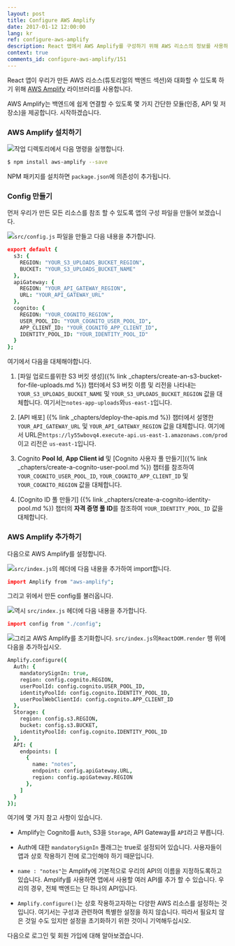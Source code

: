 ```yaml
---
layout: post
title: Configure AWS Amplify
date: 2017-01-12 12:00:00
lang: kr 
ref: configure-aws-amplify
description: React 앱에서 AWS Amplify를 구성하기 위해 AWS 리소스의 정보를 사용하려고합니다. 앱을 처음 로드 할 때 Amplify.configure() 메소드를 호출합니다. 
context: true
comments_id: configure-aws-amplify/151
---
```


React 앱이 우리가 만든 AWS 리소스(튜토리얼의 백엔드 섹션)와 대화할 수 있도록 하기 위해 [AWS Amplify](https://github.com/aws/aws-amplify) 라이브러리를 사용합니다. 

AWS Amplify는 백엔드에 쉽게 연결할 수 있도록 몇 가지 간단한 모듈(인증, API 및 저장소)을 제공합니다. 시작하겠습니다.

### AWS Amplify 설치하기

<img class="code-marker" src="/assets/s.png" />작업 디렉토리에서 다음 명령을 실행합니다.

``` bash
$ npm install aws-amplify --save
```

NPM 패키지를 설치하면 `package.json`에 의존성이 추가됩니다.

### Config 만들기

먼저 우리가 만든 모든 리소스를 참조 할 수 있도록 앱의 구성 파일을 만들어 보겠습니다.

<img class="code-marker" src="/assets/s.png" />`src/config.js` 파일을 만들고 다음 내용을 추가합니다. 

``` coffee
export default {
  s3: {
    REGION: "YOUR_S3_UPLOADS_BUCKET_REGION",
    BUCKET: "YOUR_S3_UPLOADS_BUCKET_NAME"
  },
  apiGateway: {
    REGION: "YOUR_API_GATEWAY_REGION",
    URL: "YOUR_API_GATEWAY_URL"
  },
  cognito: {
    REGION: "YOUR_COGNITO_REGION",
    USER_POOL_ID: "YOUR_COGNITO_USER_POOL_ID",
    APP_CLIENT_ID: "YOUR_COGNITO_APP_CLIENT_ID",
    IDENTITY_POOL_ID: "YOUR_IDENTITY_POOL_ID"
  }
};
```
여기에서 다음을 대체해야합니다.

1. [파일 업로드를위한 S3 버킷 생성]({% link _chapters/create-an-s3-bucket-for-file-uploads.md %}) 챕터에서 S3 버킷 이름 및 리전을 나타내는 `YOUR_S3_UPLOADS_BUCKET_NAME` 및 `YOUR_S3_UPLOADS_BUCKET_REGION` 값을 대체합니다. 여기서는`notes-app-uploads`와`us-east-1`입니다.

2. [API 배포] ({% link _chapters/deploy-the-apis.md %}) 챕터에서 설명한 `YOUR_API_GATEWAY_URL` 및 `YOUR_API_GATEWAY_REGION` 값을 대체합니다. 여기에서 URL은`https://ly55wbovq4.execute-api.us-east-1.amazonaws.com/prod`이고 리전은 `us-east-1`입니다.

3. Cognito **Pool Id**, **App Client id** 및 [Cognito 사용자 풀 만들기]({% link _chapters/create-a-cognito-user-pool.md %}) 챕터를 참조하여 `YOUR_COGNITO_USER_POOL_ID`, `YOUR_COGNITO_APP_CLIENT_ID` 및 `YOUR_COGNITO_REGION` 값을 대체합니다.

4. [Cognito ID 풀 만들기] ({% link _chapters/create-a-cognito-identity-pool.md %}) 챕터의 **자격 증명 풀 ID**를 참조하여 `YOUR_IDENTITY_POOL_ID` 값을 대체합니다.

### AWS Amplify 추가하기

다음으로 AWS Amplify를 설정합니다.

<img class="code-marker" src="/assets/s.png" />`src/index.js`의 헤더에 다음 내용을 추가하여 import합니다.

``` coffee
import Amplify from "aws-amplify";
```

그리고 위에서 만든 config를 불러옵니다.

<img class="code-marker" src="/assets/s.png" />역시 `src/index.js` 헤더에 다음 내용을 추가합니다.

``` coffee
import config from "./config";
```

<img class="code-marker" src="/assets/s.png" />그리고 AWS Amplify를 초기화합니다. `src/index.js`의`ReactDOM.render` 행 위에 다음을 추가하십시오.

``` coffee
Amplify.configure({
  Auth: {
    mandatorySignIn: true,
    region: config.cognito.REGION,
    userPoolId: config.cognito.USER_POOL_ID,
    identityPoolId: config.cognito.IDENTITY_POOL_ID,
    userPoolWebClientId: config.cognito.APP_CLIENT_ID
  },
  Storage: {
    region: config.s3.REGION,
    bucket: config.s3.BUCKET,
    identityPoolId: config.cognito.IDENTITY_POOL_ID
  },
  API: {
    endpoints: [
      {
        name: "notes",
        endpoint: config.apiGateway.URL,
        region: config.apiGateway.REGION
      },
    ]
  }
});
```

여기에 몇 가지 참고 사항이 있습니다.

- Amplify는 Cognito를 `Auth`, S3을 `Storage`, API Gateway를 `API`라고 부릅니다.

- Auth에 대한 `mandatorySignIn` 플래그는 true로 설정되어 있습니다. 사용자들이 앱과 상호 작용하기 전에 로그인해야 하기 때문입니다.

- `name : "notes"`는 Amplify에 기본적으로 우리의 API의 이름을 지정하도록하고 있습니다. Amplify를 사용하면 앱에서 사용할 여러 API를 추가 할 수 있습니다. 우리의 경우, 전체 백엔드는 단 하나의 API입니다.

- `Amplify.configure()`는 상호 작용하고자하는 다양한 AWS 리소스를 설정하는 것입니다. 여기서는 구성과 관련하여 특별한 설정을 하지 않습니다. 따라서 필요치 않은 것일 수도 있지만 설정을 초기화하기 위한 것이니 기억해두십시오.

다음으로 로그인 및 회원 가입에 대해 알아보겠습니다.
